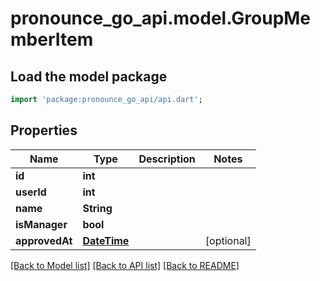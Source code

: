 # pronounce_go_api.model.GroupMemberItem

## Load the model package
```dart
import 'package:pronounce_go_api/api.dart';
```

## Properties
Name | Type | Description | Notes
------------ | ------------- | ------------- | -------------
**id** | **int** |  | 
**userId** | **int** |  | 
**name** | **String** |  | 
**isManager** | **bool** |  | 
**approvedAt** | [**DateTime**](DateTime.md) |  | [optional] 

[[Back to Model list]](../README.md#documentation-for-models) [[Back to API list]](../README.md#documentation-for-api-endpoints) [[Back to README]](../README.md)


